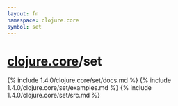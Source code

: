 ```yaml
---
layout: fn
namespace: clojure.core
symbol: set
---
```


# [clojure.core](../)/set

{% include 1.4.0/clojure.core/set/docs.md %}
{% include 1.4.0/clojure.core/set/examples.md %}
{% include 1.4.0/clojure.core/set/src.md %}

